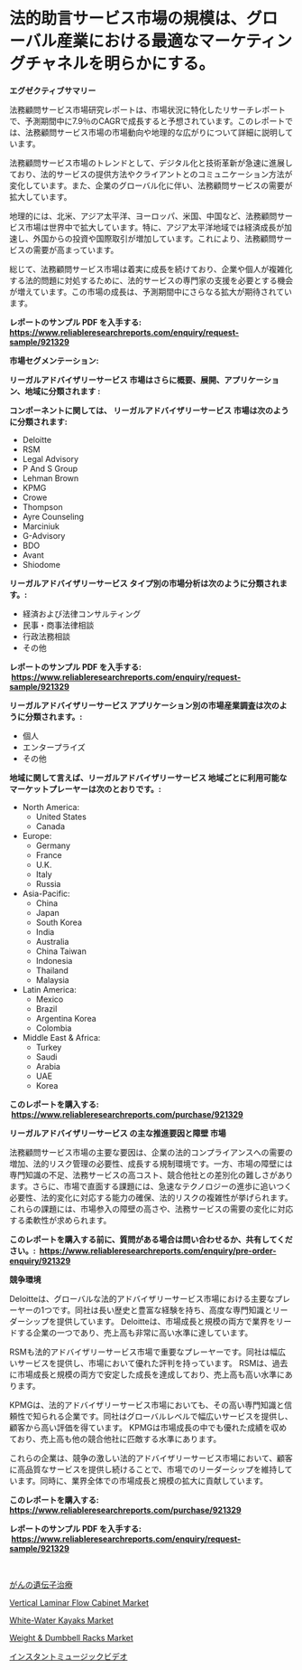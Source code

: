 <p><h1>法的助言サービス市場の規模は、グローバル産業における最適なマーケティングチャネルを明らかにする。</h1></p><p><strong>エグゼクティブサマリー</strong></p>
<p><p>法務顧問サービス市場研究レポートは、市場状況に特化したリサーチレポートで、予測期間中に7.9％のCAGRで成長すると予想されています。このレポートでは、法務顧問サービス市場の市場動向や地理的な広がりについて詳細に説明しています。</p><p>法務顧問サービス市場のトレンドとして、デジタル化と技術革新が急速に進展しており、法的サービスの提供方法やクライアントとのコミュニケーション方法が変化しています。また、企業のグローバル化に伴い、法務顧問サービスの需要が拡大しています。</p><p>地理的には、北米、アジア太平洋、ヨーロッパ、米国、中国など、法務顧問サービス市場は世界中で拡大しています。特に、アジア太平洋地域では経済成長が加速し、外国からの投資や国際取引が増加しています。これにより、法務顧問サービスの需要が高まっています。</p><p>総じて、法務顧問サービス市場は着実に成長を続けており、企業や個人が複雑化する法的問題に対処するために、法的サービスの専門家の支援を必要とする機会が増えています。この市場の成長は、予測期間中にさらなる拡大が期待されています。</p></p>
<p><strong>レポートのサンプル PDF を入手する: <a href="https://www.reliableresearchreports.com/enquiry/request-sample/921329">https://www.reliableresearchreports.com/enquiry/request-sample/921329</a></strong></p>
<p><strong>市場セグメンテーション:</strong></p>
<p><strong> リーガルアドバイザリーサービス 市場はさらに概要、展開、アプリケーション、地域に分類されます :</strong></p>
<p><strong>コンポーネントに関しては、 リーガルアドバイザリーサービス 市場は次のように分類されます: &nbsp;</strong></p>
<p><ul><li>Deloitte</li><li>RSM</li><li>Legal Advisory</li><li>P And S Group</li><li>Lehman Brown</li><li>KPMG</li><li>Crowe</li><li>Thompson</li><li>Ayre Counseling</li><li>Marciniuk</li><li>G-Advisory</li><li>BDO</li><li>Avant</li><li>Shiodome</li></ul></p>
<p><strong> リーガルアドバイザリーサービス タイプ別の市場分析は次のように分類されます。:</strong></p>
<p><ul><li>経済および法律コンサルティング</li><li>民事・商事法律相談</li><li>行政法務相談</li><li>その他</li></ul></p>
<p><strong>レポートのサンプル PDF を入手する: &nbsp;<a href="https://www.reliableresearchreports.com/enquiry/request-sample/921329">https://www.reliableresearchreports.com/enquiry/request-sample/921329</a></strong></p>
<p><strong> リーガルアドバイザリーサービス アプリケーション別の市場産業調査は次のように分類されます。:</strong></p>
<p><ul><li>個人</li><li>エンタープライズ</li><li>その他</li></ul></p>
<p><strong>地域に関して言えば、リーガルアドバイザリーサービス 地域ごとに利用可能なマーケットプレーヤーは次のとおりです。:</strong></p>
<p><ul>
    <li>
        North America:
        <ul>
            <li>United States</li>
            <li>Canada</li>
        </ul>
    </li>
    <li>
        Europe:
        <ul>
            <li>Germany</li>
            <li>France</li>
            <li>U.K.</li>
            <li>Italy</li>
            <li>Russia</li>
        </ul>
    </li>
    <li>
        Asia-Pacific:
        <ul>
            <li>China</li>
            <li>Japan</li>
            <li>South Korea</li>
            <li>India</li>
            <li>Australia</li>
            <li>China Taiwan</li>
            <li>Indonesia</li>
            <li>Thailand</li>
            <li>Malaysia</li>
        </ul>
    </li>
    <li>
        Latin America:
        <ul>
            <li>Mexico</li>
            <li>Brazil</li>
            <li>Argentina Korea</li>
            <li>Colombia</li>
        </ul>
    </li>
    <li>
        Middle East & Africa:
        <ul>
            <li>Turkey</li>
            <li>Saudi</li>
            <li>Arabia</li>
            <li>UAE</li>
            <li>Korea</li>
        </ul>
    </li>
    </ul></p>
<p><strong>このレポートを購入する: &nbsp;<a href="https://www.reliableresearchreports.com/purchase/921329">https://www.reliableresearchreports.com/purchase/921329</a></strong></p>
<p><strong>リーガルアドバイザリーサービス の主な推進要因と障壁 市場</strong></p>
<p><p>法務顧問サービス市場の主要な要因は、企業の法的コンプライアンスへの需要の増加、法的リスク管理の必要性、成長する規制環境です。一方、市場の障壁には専門知識の不足、法務サービスの高コスト、競合他社との差別化の難しさがあります。さらに、市場で直面する課題には、急速なテクノロジーの進歩に追いつく必要性、法的変化に対応する能力の確保、法的リスクの複雑性が挙げられます。これらの課題には、市場参入の障壁の高さや、法務サービスの需要の変化に対応する柔軟性が求められます。</p></p>
<p><strong>このレポートを購入する前に、質問がある場合は問い合わせるか、共有してください。:&nbsp; <a href="https://www.reliableresearchreports.com/enquiry/pre-order-enquiry/921329">https://www.reliableresearchreports.com/enquiry/pre-order-enquiry/921329</a></strong></p>
<p><strong>競争環境</strong></p>
<p><p>Deloitteは、グローバルな法的アドバイザリーサービス市場における主要なプレーヤーの1つです。同社は長い歴史と豊富な経験を持ち、高度な専門知識とリーダーシップを提供しています。 Deloitteは、市場成長と規模の両方で業界をリードする企業の一つであり、売上高も非常に高い水準に達しています。</p><p>RSMも法的アドバイザリーサービス市場で重要なプレーヤーです。同社は幅広いサービスを提供し、市場において優れた評判を持っています。 RSMは、過去に市場成長と規模の両方で安定した成長を達成しており、売上高も高い水準にあります。</p><p>KPMGは、法的アドバイザリーサービス市場においても、その高い専門知識と信頼性で知られる企業です。同社はグローバルレベルで幅広いサービスを提供し、顧客から高い評価を得ています。 KPMGは市場成長の中でも優れた成績を収めており、売上高も他の競合他社に匹敵する水準にあります。</p><p>これらの企業は、競争の激しい法的アドバイザリーサービス市場において、顧客に高品質なサービスを提供し続けることで、市場でのリーダーシップを維持しています。同時に、業界全体での市場成長と規模の拡大に貢献しています。</p></p>
<p><strong>このレポートを購入する: &nbsp; <a href="https://www.reliableresearchreports.com/purchase/921329">https://www.reliableresearchreports.com/purchase/921329</a></strong></p>
<p><strong>レポートのサンプル PDF を入手する: &nbsp;<a href="https://www.reliableresearchreports.com/enquiry/request-sample/921329">https://www.reliableresearchreports.com/enquiry/request-sample/921329</a></strong><strong></strong></p>
<p>&nbsp;</p>
<p><p><a href="https://github.com/lababdou/Market-Research-Report-List-2/blob/main/4407794182128.md">がんの遺伝子治療</a></p><p><a href="https://github.com/juancolorado15/Market-Research-Report-List-1/blob/main/vertical-laminar-flow-cabinet-market.md">Vertical Laminar Flow Cabinet Market</a></p><p><a href="https://issuu.com/reportprime-2/docs/white-water-kayaks-market-size-2030.pptx">White-Water Kayaks Market</a></p><p><a href="https://issuu.com/reportprime-2/docs/weight-dumbbell-racks-market-size-2030.pptx">Weight & Dumbbell Racks Market</a></p><p><a href="https://github.com/mohamedbakry57/Market-Research-Report-List-2/blob/main/4701135182127.md">インスタントミュージックビデオ</a></p></p>